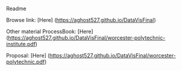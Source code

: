 Readme

Browse link:
[Here] (https://aghost527.github.io/DataVisFinal)


Other material
ProcessBook:
[Here] (https://aghost527.github.io/DataVisFinal/worcester-polytechnic-institute.pdf)

Proposal:
[Here] (https://aghost527.github.io/DataVisFinal/worcester-polytechnic.pdf)
